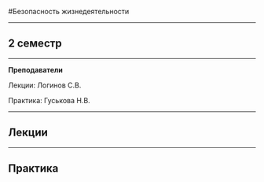 #Безопасность жизнедеятельности
____________
## 2 семестр
___________
**Преподаватели**

Лекции: Логинов С.В.

Практика: Гуськова Н.В.

_________
## Лекции
_________
## Практика
